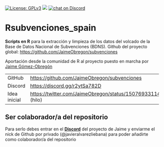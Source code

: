 [![License:
GPLv3](https://img.shields.io/badge/license-GPLv3-blue.svg)](https://www.gnu.org/licenses/gpl-3.0)
<a href="https://github.com/dadosdelaplace/Rsubvenciones_spain/graphs/contributors" alt="Contributors"> <img src="https://img.shields.io/github/contributors/dadosdelaplace/Rsubvenciones_spain" /></a>
<a href="https://discord.gg/r2ytSa782D">
        <img src="https://img.shields.io/discord/308323056592486420?logo=discord"
            alt="chat on Discord"></a>
            

# Rsubvenciones_spain

**Scripts en R** para la extracción y limpieza de los datos del volcado de la Base de Datos Nacional de Subvenciones (BDNS). Github del proyecto global: https://github.com/JaimeObregon/subvenciones

Aportación desde la comunidad de R al proyecto puesto en marcha por [Jaime Gómez-Obregón](https://github.com/JaimeObregon/subvenciones)

|              |                                                                    |
| ------------ | ------------------------------------------------------------------ |
| GitHub       | <https://github.com/JaimeObregon/subvenciones>                       |
| Discord      | <https://discord.gg/r2ytSa782D>                                      |
| Idea inicial | <https://twitter.com/JaimeObregon/status/1507693311422877697> (hilo) |

## Ser colaborador/a del repositorio

Para serlo debes entrar en el [**Discord**](https://discord.gg/r2ytSa782D) del proyecto de Jaime y enviarme el nick de Github por privado (@javieralvarezliebana) para poder añadirte como colaborador/a del repositorio
